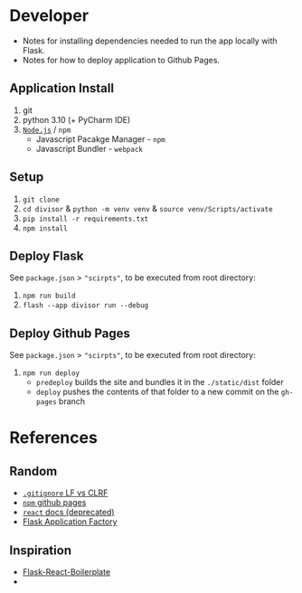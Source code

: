# Developer

* Notes for installing dependencies needed to run the app locally with Flask.
* Notes for how to deploy application to Github Pages.

## Application Install

1. git
2. python 3.10 (+ PyCharm IDE)
3. [`Node.js`](https://www.jetbrains.com/help/pycharm/installing-and-removing-external-software-using-node-package-manager.html#ws_npm_yarn_configure_package_manager) / `npm`
   * Javascript Pacakge Manager - `npm`
   * Javascript Bundler - `webpack`

## Setup

1. `git clone`
2. `cd divisor` & `python -m venv venv` & `source venv/Scripts/activate`
3. `pip install -r requirements.txt`
4. `npm install`

## Deploy Flask

See `package.json` > `"scirpts"`, to be executed from root directory:
1. `npm run build`
2. `flash --app divisor run --debug`

## Deploy Github Pages

See `package.json` > `"scirpts"`, to be executed from root directory:
1. `npm run deploy`
   * `predeploy` builds the site and bundles it in the `./static/dist` folder
   * `deploy` pushes the contents of that folder to a new commit on the `gh-pages` branch

# References

## Random

* [`.gitignore` LF vs CLRF](https://www.aleksandrhovhannisyan.com/blog/crlf-vs-lf-normalizing-line-endings-in-git/)
* [`npm` github pages](https://www.learnhowtoprogram.com/intermediate-javascript/team-week/hosting-a-webpack-project-with-gh-pages)
* [`react` docs (deprecated)](https://legacy.reactjs.org/docs/rendering-elements.html)
* [Flask Application Factory](https://flask.palletsprojects.com/en/2.3.x/tutorial/factory/#the-application-factory)

## Inspiration

* [Flask-React-Boilerplate](https://github.com/IceWreck/Flask-React-Boilerplate/tree/master)
* [](https://www.learnhowtoprogram.com/intermediate-javascript/team-week/hosting-a-webpack-project-with-gh-pages)